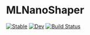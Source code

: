 # MLNanoShaper

[![Stable](https://img.shields.io/badge/docs-stable-blue.svg)](https://hack-hard.github.io/MLNanoShaper.jl/stable/)
[![Dev](https://img.shields.io/badge/docs-dev-blue.svg)](https://hack-hard.github.io/MLNanoShaper.jl/dev/)
[![Build Status](https://github.com/hack-hard/MLNanoShaper.jl/actions/workflows/CI.yml/badge.svg?branch=main)](https://github.com/hack-hard/MLNanoShaper.jl/actions/workflows/CI.yml?query=branch%3Amain)

